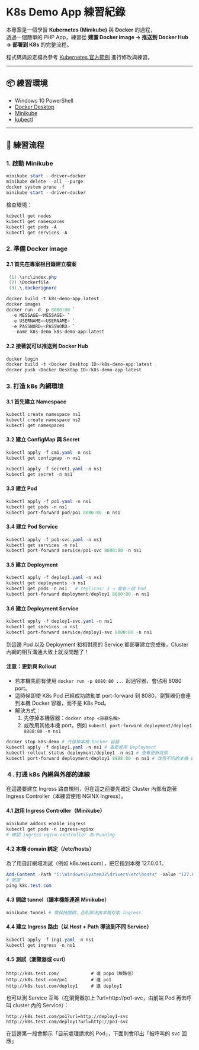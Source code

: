 # K8s Demo App 練習紀錄

本專案是一個學習 **Kubernetes (Minikube)** 與 **Docker** 的過程，  
透過一個簡單的 PHP App，練習從 **建置 Docker image → 推送到 Docker Hub → 部署到 K8s** 的完整流程。  

程式碼與設定檔為參考 [Kubernetes 官方範例](https://kubernetes.io/docs/tutorials/) 進行修改與練習。  

---

## 📦 練習環境
- Windows 10 PowerShell  
- [Docker Desktop](https://www.docker.com/products/docker-desktop)  
- [Minikube](https://minikube.sigs.k8s.io/docs/start/)  
- [kubectl](https://kubernetes.io/docs/tasks/tools/)  

---

## 🚀 練習流程

### 1. 啟動 Minikube
```powershell
minikube start --driver=docker
minikube delete --all --purge
docker system prune -f
minikube start --driver=docker
```
檢查環境：
```powershell
kubectl get nodes
kubectl get namespaces
kubectl get pods -A
kubectl get services -A
```

### 2. 準備 Docker image

#### 2.1 首先在專案根目錄建立檔案
```powershell
 (1).\src\index.php
 (2).\Dockerfile
 (3).\.dockerignore
```

```powershell
docker build -t k8s-demo-app:latest .
docker images
docker run -d -p 8080:80 `
  -e MESSAGE=<MESSAGE> `
  -e USERNAME=<USERNAME> `
  -e PASSWORD=<PASSWORD> `
  --name k8s-demo k8s-demo-app:latest 
```

#### 2.2 接著就可以推送到 Docker Hub
```powershell
docker login
docker build -t <Docker Desktop ID>/k8s-demo-app:latest .
docker push <Docker Desktop ID>/k8s-demo-app:latest
```

### 3. 打造 k8s 內網環境

#### 3.1 首先建立 Namespace
```powershell
kubectl create namespace ns1
kubectl create namespace ns2
kubectl get namespaces
```

#### 3.2 建立 ConfigMap 與 Secret
```powershell
kubectl apply -f cm1.yaml -n ns1
kubectl get configmap -n ns1

kubectl apply -f secret1.yaml -n ns1
kubectl get secret -n ns1
```

#### 3.3 建立 Pod
```powershell
kubectl apply -f po1.yaml -n ns1
kubectl get pods -n ns1
kubectl port-forward pod/po1 8080:80 -n ns1
```

#### 3.4 建立 Pod Service
```powershell
kubectl apply -f po1-svc.yaml -n ns1
kubectl get services -n ns1
kubectl port-forward service/po1-svc 8080:80 -n ns1
```

#### 3.5 建立 Deployment 
```powershell
kubectl apply -f deploy1.yaml -n ns1
kubectl get deployments -n ns1
kubectl get pods -n ns1   # replicas: 3 → 會有三個 Pod
kubectl port-forward deployment/deploy1 8080:80 -n ns1
```

#### 3.6 建立 Deployment Service
```powershell
kubectl apply -f deploy1-svc.yaml -n ns1
kubectl get services -n ns1
kubectl port-forward service/deploy1-svc 8080:80 -n ns1
```
到這邊 Pod 以及 Deployment 和相對應的 Service 都部署建立完成後，Cluster 內網的相互溝通大致上就沒問題了！

#### 注意：更新與 Rollout
- 若本機先前有使用 `docker run -p 8080:80 ...` 起過容器，會佔用 8080 port。  
- 這時候即使 K8s Pod 已經成功啟動並 port-forward 到 8080，瀏覽器仍會連到本機 Docker 容器，而不是 K8s Pod。  
- 解決方式：  
  1. 先停掉本機容器：`docker stop <容器名稱>`  
  2. 或改用其他本機 port，例如 `kubectl port-forward deployment/deploy1 8888:80 -n ns1`
```powershell
docker stop k8s-demo # 先停掉本機 Docker 容器
kubectl apply -f deploy1.yaml -n ns1 # 重新套用 Deployment
kubectl rollout status deployment/deploy1 -n ns1 # 查看更新狀態
kubectl port-forward deployment/deploy1 8888:80 -n ns1 # 改用不同的本機 port 測試
```

### ４. 打通 k8s 內網與外部的連線
在這邊要建立 Ingress 路由規則，但在這之前要先確定 Cluster 內部有跑著 Ingress Controller（本練習使用 NGINX Ingress）。

#### 4.1 啟用 Ingress Controller（Minikube）
```powershell
minikube addons enable ingress
kubectl get pods -n ingress-nginx
# 確認 ingress-nginx-controller 為 Running
```

#### 4.2 本機 domain 綁定（/etc/hosts）
為了用自訂網域測試（例如 k8s.test.com），把它指到本機 127.0.0.1。
```powershell
Add-Content -Path "C:\Windows\System32\drivers\etc\hosts" -Value "127.0.0.1 k8s.test.com"
# 驗證
ping k8s.test.com
```

#### 4.3 開啟 tunnel（讓本機能連進 Minikube）
```powershell
minikube tunnel # 需保持開啟，否則無法由本機存取 Ingress
```

#### 4.4 建立 Ingress 路由（以 Host + Path 導流到不同 Service）
```powershell
kubectl apply -f ing1.yaml -n ns1
kubectl get ingress -n ns1
```

#### 4.5 測試（瀏覽器或 curl）
```text
http://k8s.test.com/            # 進 popo（根路徑）
http://k8s.test.com/po1         # 進 po1
http://k8s.test.com/deploy1     # 進 deploy1
```
也可以測 Service 互叫（在瀏覽器加上 ?url=http://po1-svc，由前端 Pod 再去呼叫 cluster 內的 Service）：
```text
http://k8s.test.com/po1?url=http://deploy1-svc
http://k8s.test.com/deploy1?url=http://po1-svc
```
在這邊第一段會顯示「目前處理請求的 Pod」，下面則會印出「被呼叫的 svc 回應」

